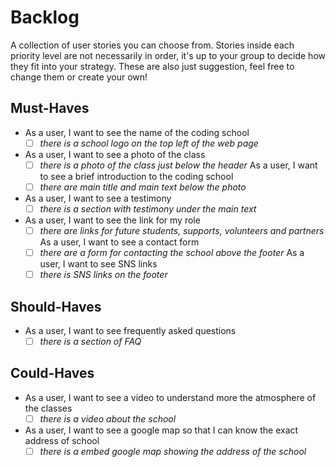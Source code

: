# Backlog

A collection of user stories you can choose from. Stories inside each priority
level are not necessarily in order, it's up to your group to decide how they fit
into your strategy. These are also just suggestion, feel free to change them or
create your own!

## Must-Haves

- As a user, I want to see the name of the coding school
  - [ ] _there is a school logo on the top left of the web page_
- As a user, I want to see a photo of the class
  - [ ] _there is a photo of the class just below the header_ As a user, I want
        to see a brief introduction to the coding school
  - [ ] _there are main title and main text below the photo_
- As a user, I want to see a testimony
  - [ ] _there is a section with testimony under the main text_
- As a user, I want to see the link for my role
  - [ ] _there are links for future students, supports, volunteers and partners_
        As a user, I want to see a contact form
  - [ ] _there are a form for contacting the school above the footer_ As a user,
        I want to see SNS links
  - [ ] _there is SNS links on the footer_

## Should-Haves

- As a user, I want to see frequently asked questions
  - [ ] _there is a section of FAQ_

## Could-Haves

- As a user, I want to see a video to understand more the atmosphere of the
  classes
  - [ ] _there is a video about the school_
- As a user, I want to see a google map so that I can know the exact address of
  school
  - [ ] _there is a embed google map showing the address of the school_
